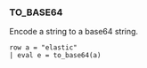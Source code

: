 <!--
This is generated by ESQL’s AbstractFunctionTestCase. Do no edit it. See ../README.md for how to regenerate it.
-->

### TO_BASE64
Encode a string to a base64 string.

```
row a = "elastic" 
| eval e = to_base64(a)
```
